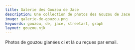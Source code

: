 ```yaml
---
title: Galerie des Gouzou de Jace
description: Une collection de photos des Gouzou de Jace
image: galerie-de-gouzou.png
keywords: gouzou, de, jace, streetart, graph
layout: gouzou.njk
---
```


Photos de gouzou glanées ci et là ou reçues par email.
